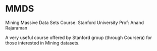 # MMDS
Mining Massive Data Sets Course: Stanford University Prof: Anand Rajaraman


A very useful course offered by Stanford group (through Coursera) for those interested in Mining datasets.